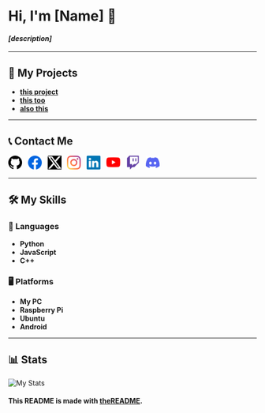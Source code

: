 <!-- Links -->

[website]: http://example.net/
[facebook]: https://www.facebook.com/
[X]: https://x.com/
[instagram]: https://www.instagram.com/
[youtube]: https://www.youtube.com/
[twitch]: https://www.twitch.tv/
[linkedin]: https://www.linkedin.com/
[discord]: htps://discord.com
[github]: htps://github.com

<!-- End links -->

# **Hi, I'm [Name] 👋**

#### **_[description]_**

---

## **🚀 My Projects**

- **[this project](https://github.com)**
- **[this too](https://github.com)**
- **[also this](https://github.com)**

---

## **📞 Contact Me**

<p align="left">
  <a href="htps://github.com"><img src="https://github.com/CLorant/readme-social-icons/raw/main/large/filled/github.svg" alt="GitHub" height="28px"></a>&nbsp;&nbsp;
  <a href="https://www.facebook.com/"><img src="https://github.com/CLorant/readme-social-icons/raw/main/large/colored/facebook.svg" alt="Facebook" height="28px"></a>&nbsp;&nbsp;
  <a href="https://x.com/"><img src="https://github.com/CLorant/readme-social-icons/raw/main/large/filled/twitter-x.svg" alt="Twitter" height="28px"></a>&nbsp;&nbsp;
  <a href="https://www.instagram.com/"><img src="https://github.com/CLorant/readme-social-icons/raw/main/large/colored/instagram.svg" alt="Instagram" height="28px"></a>&nbsp;&nbsp;
  <a href="https://www.linkedin.com/"><img src="https://github.com/CLorant/readme-social-icons/raw/main/large/colored/linkedin.svg" alt="LinkedIn" height="28px"></a>&nbsp;&nbsp;
  <a href="https://www.youtube.com/"><img src="https://github.com/CLorant/readme-social-icons/raw/main/large/colored/youtube.svg" alt="YouTube" height="28px"></a>&nbsp;&nbsp;
  <a href="https://www.twitch.tv/"><img src="https://github.com/CLorant/readme-social-icons/raw/main/large/colored/twitch.svg" alt="Twitch" height="28px"></a>&nbsp;&nbsp;
  <a href="htps://discord.com"><img src="https://github.com/CLorant/readme-social-icons/raw/main/large/colored/discord.svg" alt="Discord" height="28px"></a>
</p>

---

## **🛠️ My Skills**

### **🤖 Languages**

- **Python**
- **JavaScript**
- **C++**

### **🖥️ Platforms**

- **My PC**
- **Raspberry Pi**
- **Ubuntu**
- **Android**

---

## **📊 Stats**

![My Stats](https://github-readme-stats.vercel.app/api?username=example&theme=vue-dark&show_icons=true&hide_border=false&count_private=true)

#### This README is made with [theREADME](https://github.com/kazkaaz/theREADME).